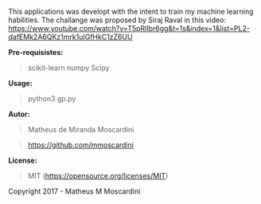 This applications was developt with the intent to train my machine learning habilities.
The challange was proposed by Siraj Raval in this video: https://www.youtube.com/watch?v=T5pRlIbr6gg&t=1s&index=1&list=PL2-dafEMk2A6QKz1mrk1uIGfHkC1zZ6UU

**Pre-requisistes:**

>scikit-learn
>numpy
>Scipy

**Usage:**

>python3 gp.py

**Autor:**
>Matheus de Miranda Moscardini

>https://github.com/mmoscardini

**License:**
>MIT (https://opensource.org/licenses/MIT)


Copyright 2017 - Matheus M Moscardini